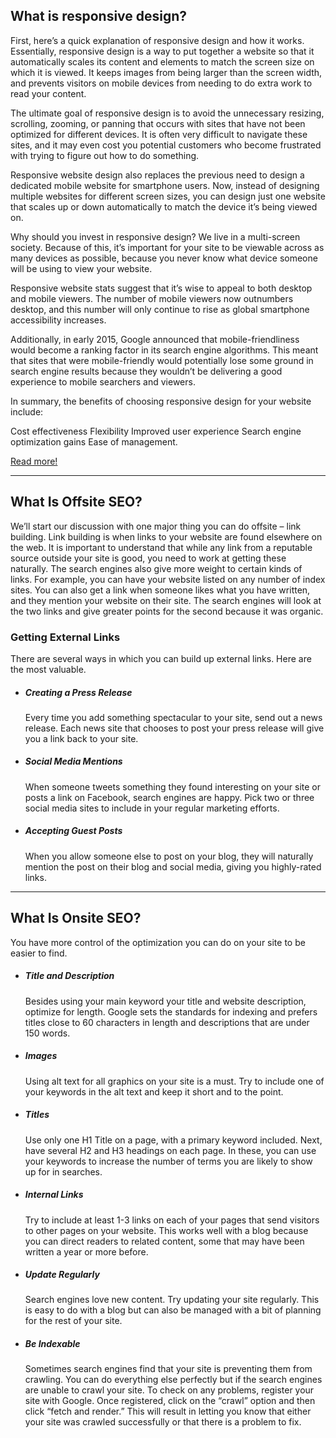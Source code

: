 What is responsive design?
----------------------------



First, here’s a quick explanation of responsive design and how it works. 
Essentially, responsive design is a way to put together a website so that
it automatically scales its content and elements to match the screen size 
on which it is viewed. It keeps images from being larger than the screen width, 
and prevents visitors on mobile devices from needing to do extra work to read your content.

The ultimate goal of responsive design is to avoid the unnecessary resizing, scrolling, 
zooming, or panning that occurs with sites that have not been optimized for different devices. 
It is often very difficult to navigate these sites, and it may even cost you potential customers 
who become frustrated with trying to figure out how to do something.

Responsive website design also replaces the previous need to design a dedicated mobile website for 
smartphone users. Now, instead of designing multiple websites for different screen sizes, you can 
design just one website that scales up or down automatically to match the device it’s being viewed on.

Why should you invest in responsive design?
We live in a multi-screen society. Because of this, it’s important for your site to be viewable across as 
many devices as possible, because you never know what device someone will be using to view your website.

Responsive website stats suggest that it’s wise to appeal to both desktop and mobile viewers. The number of 
mobile viewers now outnumbers desktop, and this number will only continue to rise as global smartphone accessibility 
increases.

Additionally, in early 2015, Google announced that mobile-friendliness would become a ranking factor in its search engine algorithms. 
This meant that sites that were mobile-friendly would potentially lose some ground in search engine results because they wouldn’t be 
delivering a good experience to mobile searchers and viewers.

In summary, the benefits of choosing responsive design for your website include:

Cost effectiveness
Flexibility
Improved user experience
Search engine optimization gains
Ease of management.


[Read more!](https://www.forbes.com/sites/brianrashid/2017/06/13/5-essential-reasons-and-benefits-why-you-should-be-using-a-responsive-website-design-now/?sh=3c98c19b17c9)



--------------------------------------------------------------------------------------
What Is Offsite SEO?
----------------------


We’ll start our discussion with one major thing you can do offsite – link building. Link building is when links to your website are found elsewhere on the web. It is important to understand that while any link from a reputable source outside your site is good, you need to work at getting these naturally. The search engines also give more weight to certain kinds of links. For example, you can have your website listed on any number of index sites. You can also get a link when someone likes what you have written, and they mention your website on their site. The search engines will look at the two links and give greater points for the second because it was organic.


### Getting External Links

There are several ways in which you can build up external links. Here are the most valuable.

- ##### Creating a Press Release
  Every time you add something spectacular to your site, send out a news release. Each news site that chooses to post your press release will give you a link back     to your site.

- ##### Social Media Mentions
  When someone tweets something they found interesting on your site or posts a link on Facebook, search engines are happy. Pick two or three social media sites to  include in your regular marketing efforts.

- ##### Accepting Guest Posts
  When you allow someone else to post on your blog, they will naturally mention the post on their blog and social media, giving you highly-rated links.
----------------------------------------------------------------------------------------------------------------------------------------------------------------------------------------------------------------------------------------------------------------------------------------------------------------------------------------


What Is Onsite SEO?
-------------------
You have more control of the optimization you can do on your site to be easier to find.

- ##### Title and Description
  Besides using your main keyword your title and website description, optimize for length. Google sets the standards for indexing and prefers titles close to 60       characters in length and descriptions that are under 150 words.

- ##### Images
  Using alt text for all graphics on your site is a must. Try to include one of your keywords in the alt text and keep it short and to the point.

- ##### Titles
  Use only one H1 Title on a page, with a primary keyword included. Next, have several H2 and H3 headings on each page. In these, you can use your keywords to         increase the number of terms you are likely to show up for in searches.

- ##### Internal Links
  Try to include at least 1-3 links on each of your pages that send visitors to other pages on your website. This works well with a blog because you can direct       readers to related content, some that may have been written a year or more before.

- ##### Update Regularly
  Search engines love new content. Try updating your site regularly. This is easy to do with a blog but can also be managed with a bit of planning for the rest of     your site.

- ##### Be Indexable
  Sometimes search engines find that your site is preventing them from crawling. You can do everything else perfectly but if the search engines are unable to crawl   your site. To check on any problems, register your site with Google. Once registered, click on the “crawl” option and then click “fetch and render.” This will       result in letting you know that either your site was crawled successfully or that there is a problem to fix.




